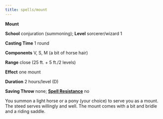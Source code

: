 ```yaml
---
title: spells/mount
---
```

 **Mount**

**School** conjuration (summoning); **Level** sorcerer/wizard 1

**Casting Time** 1 round

**Components** V, S, M (a bit of horse hair)

**Range** close (25 ft. + 5 ft./2 levels)

**Effect** one mount

**Duration** 2 hours/level (D)

**Saving Throw** none; **[Spell Resistance](../glossary.md#_spell-resistance)** no

You summon a light horse or a pony (your choice) to serve you as a mount. The steed serves willingly and well. The mount comes with a bit and bridle and a riding saddle.

